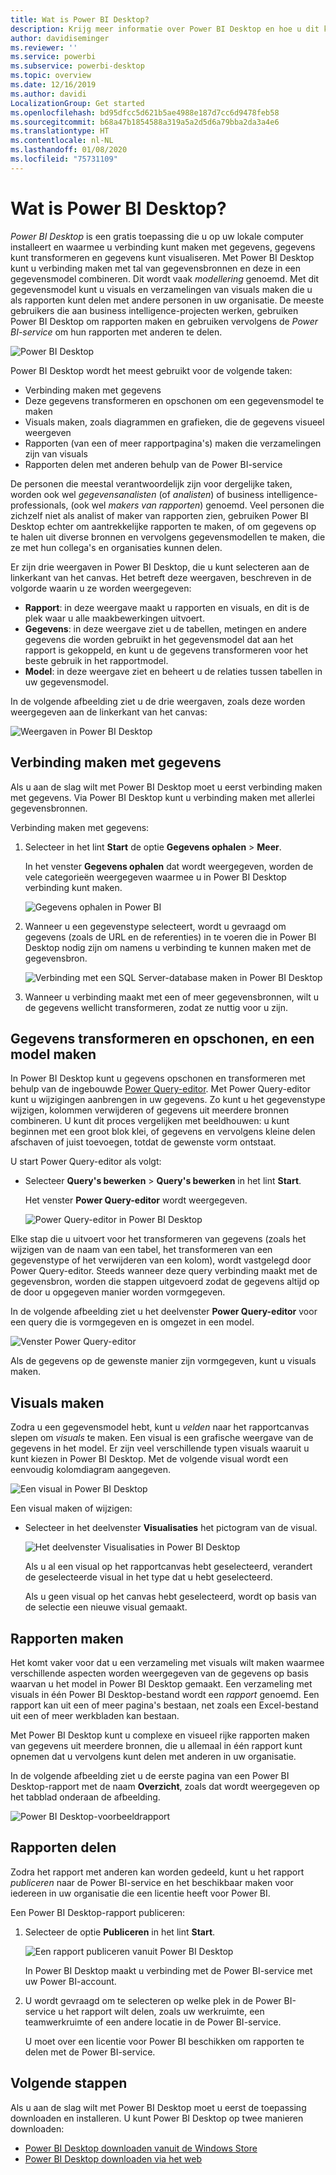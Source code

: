 ```yaml
---
title: Wat is Power BI Desktop?
description: Krijg meer informatie over Power BI Desktop en hoe u dit kunt gebruiken.
author: davidiseminger
ms.reviewer: ''
ms.service: powerbi
ms.subservice: powerbi-desktop
ms.topic: overview
ms.date: 12/16/2019
ms.author: davidi
LocalizationGroup: Get started
ms.openlocfilehash: bd95dfcc5d621b5ae4988e187d7cc6d9478feb58
ms.sourcegitcommit: b68a47b1854588a319a5a2d5d6a79bba2da3a4e6
ms.translationtype: HT
ms.contentlocale: nl-NL
ms.lasthandoff: 01/08/2020
ms.locfileid: "75731109"
---
```

# <a name="what-is-power-bi-desktop"></a>Wat is Power BI Desktop?

*Power BI Desktop* is een gratis toepassing die u op uw lokale computer installeert en waarmee u verbinding kunt maken met gegevens, gegevens kunt transformeren en gegevens kunt visualiseren. Met Power BI Desktop kunt u verbinding maken met tal van gegevensbronnen en deze in een gegevensmodel combineren. Dit wordt vaak *modellering* genoemd. Met dit gegevensmodel kunt u visuals en verzamelingen van visuals maken die u als rapporten kunt delen met andere personen in uw organisatie. De meeste gebruikers die aan business intelligence-projecten werken, gebruiken Power BI Desktop om rapporten maken en gebruiken vervolgens de *Power BI-service* om hun rapporten met anderen te delen.

![Power BI Desktop](media/desktop-what-is-desktop/what-is-desktop_01.png)

Power BI Desktop wordt het meest gebruikt voor de volgende taken:

* Verbinding maken met gegevens
* Deze gegevens transformeren en opschonen om een gegevensmodel te maken
* Visuals maken, zoals diagrammen en grafieken, die de gegevens visueel weergeven
* Rapporten (van een of meer rapportpagina's) maken die verzamelingen zijn van visuals
* Rapporten delen met anderen behulp van de Power BI-service

De personen die meestal verantwoordelijk zijn voor dergelijke taken, worden ook wel *gegevensanalisten* (of *analisten*) of business intelligence-professionals, (ook wel *makers van rapporten*) genoemd. Veel personen die zichzelf niet als analist of maker van rapporten zien, gebruiken Power BI Desktop echter om aantrekkelijke rapporten te maken, of om gegevens op te halen uit diverse bronnen en vervolgens gegevensmodellen te maken, die ze met hun collega's en organisaties kunnen delen.

Er zijn drie weergaven in Power BI Desktop, die u kunt selecteren aan de linkerkant van het canvas. Het betreft deze weergaven, beschreven in de volgorde waarin u ze worden weergegeven:
* **Rapport**: in deze weergave maakt u rapporten en visuals, en dit is de plek waar u alle maakbewerkingen uitvoert.
* **Gegevens**: in deze weergave ziet u de tabellen, metingen en andere gegevens die worden gebruikt in het gegevensmodel dat aan het rapport is gekoppeld, en kunt u de gegevens transformeren voor het beste gebruik in het rapportmodel.
* **Model**: in deze weergave ziet en beheert u de relaties tussen tabellen in uw gegevensmodel.

In de volgende afbeelding ziet u de drie weergaven, zoals deze worden weergegeven aan de linkerkant van het canvas:

![Weergaven in Power BI Desktop](media/desktop-what-is-desktop/what-is-desktop-07.png)
 

## <a name="connect-to-data"></a>Verbinding maken met gegevens
Als u aan de slag wilt met Power BI Desktop moet u eerst verbinding maken met gegevens. Via Power BI Desktop kunt u verbinding maken met allerlei gegevensbronnen. 

Verbinding maken met gegevens:

1. Selecteer in het lint **Start** de optie **Gegevens ophalen** > **Meer**. 

   In het venster **Gegevens ophalen** dat wordt weergegeven, worden de vele categorieën weergegeven waarmee u in Power BI Desktop verbinding kunt maken.

   ![Gegevens ophalen in Power BI](media/desktop-what-is-desktop/what-is-desktop_02.png)

2. Wanneer u een gegevenstype selecteert, wordt u gevraagd om gegevens (zoals de URL en de referenties) in te voeren die in Power BI Desktop nodig zijn om namens u verbinding te kunnen maken met de gegevensbron.

   ![Verbinding met een SQL Server-database maken in Power BI Desktop](media/desktop-what-is-desktop/what-is-desktop_03.png)

3. Wanneer u verbinding maakt met een of meer gegevensbronnen, wilt u de gegevens wellicht transformeren, zodat ze nuttig voor u zijn.

## <a name="transform-and-clean-data-create-a-model"></a>Gegevens transformeren en opschonen, en een model maken

In Power BI Desktop kunt u gegevens opschonen en transformeren met behulp van de ingebouwde [Power Query-editor](https://docs.microsoft.com/power-bi/desktop-query-overview). Met Power Query-editor kunt u wijzigingen aanbrengen in uw gegevens. Zo kunt u het gegevenstype wijzigen, kolommen verwijderen of gegevens uit meerdere bronnen combineren. U kunt dit proces vergelijken met beeldhouwen: u kunt beginnen met een groot blok klei, of gegevens en vervolgens kleine delen afschaven of juist toevoegen, totdat de gewenste vorm ontstaat. 

U start Power Query-editor als volgt:

- Selecteer **Query's bewerken** > **Query's bewerken** in het lint **Start**.

   Het venster **Power Query-editor** wordt weergegeven.

   ![Power Query-editor in Power BI Desktop](media/desktop-getting-started/designer_gsg_editquery.png)

Elke stap die u uitvoert voor het transformeren van gegevens (zoals het wijzigen van de naam van een tabel, het transformeren van een gegevenstype of het verwijderen van een kolom), wordt vastgelegd door Power Query-editor. Steeds wanneer deze query verbinding maakt met de gegevensbron, worden die stappen uitgevoerd zodat de gegevens altijd op de door u opgegeven manier worden vormgegeven.

In de volgende afbeelding ziet u het deelvenster **Power Query-editor** voor een query die is vormgegeven en is omgezet in een model.

 ![Venster Power Query-editor](media/desktop-getting-started/shapecombine_querysettingsfinished.png)

Als de gegevens op de gewenste manier zijn vormgegeven, kunt u visuals maken. 

## <a name="create-visuals"></a>Visuals maken 

Zodra u een gegevensmodel hebt, kunt u *velden* naar het rapportcanvas slepen om *visuals* te maken. Een visual is een grafische weergave van de gegevens in het model. Er zijn veel verschillende typen visuals waaruit u kunt kiezen in Power BI Desktop. Met de volgende visual wordt een eenvoudig kolomdiagram aangegeven. 

![Een visual in Power BI Desktop](media/desktop-what-is-desktop/what-is-desktop_04.png)

Een visual maken of wijzigen: 

- Selecteer in het deelvenster **Visualisaties** het pictogram van de visual. 

   ![Het deelvenster Visualisaties in Power BI Desktop](media/desktop-what-is-desktop/what-is-desktop_05.png)

   Als u al een visual op het rapportcanvas hebt geselecteerd, verandert de geselecteerde visual in het type dat u hebt geselecteerd. 

   Als u geen visual op het canvas hebt geselecteerd, wordt op basis van de selectie een nieuwe visual gemaakt.


## <a name="create-reports"></a>Rapporten maken

Het komt vaker voor dat u een verzameling met visuals wilt maken waarmee verschillende aspecten worden weergegeven van de gegevens op basis waarvan u het model in Power BI Desktop gemaakt. Een verzameling met visuals in één Power BI Desktop-bestand wordt een *rapport* genoemd. Een rapport kan uit een of meer pagina's bestaan, net zoals een Excel-bestand uit een of meer werkbladen kan bestaan. 

Met Power BI Desktop kunt u complexe en visueel rijke rapporten maken van gegevens uit meerdere bronnen, die u allemaal in één rapport kunt opnemen dat u vervolgens kunt delen met anderen in uw organisatie.

In de volgende afbeelding ziet u de eerste pagina van een Power BI Desktop-rapport met de naam **Overzicht**, zoals dat wordt weergegeven op het tabblad onderaan de afbeelding. 

![Power BI Desktop-voorbeeldrapport](media/desktop-what-is-desktop/what-is-desktop_01.png)

## <a name="share-reports"></a>Rapporten delen

Zodra het rapport met anderen kan worden gedeeld, kunt u het rapport *publiceren* naar de Power BI-service en het beschikbaar maken voor iedereen in uw organisatie die een licentie heeft voor Power BI. 

Een Power BI Desktop-rapport publiceren: 

1. Selecteer de optie **Publiceren** in het lint **Start**.

   ![Een rapport publiceren vanuit Power BI Desktop](media/desktop-what-is-desktop/what-is-desktop_06.png)

   In Power BI Desktop maakt u verbinding met de Power BI-service met uw Power BI-account. 

2. U wordt gevraagd om te selecteren op welke plek in de Power BI-service u het rapport wilt delen, zoals uw werkruimte, een teamwerkruimte of een andere locatie in de Power BI-service. 

   U moet over een licentie voor Power BI beschikken om rapporten te delen met de Power BI-service.


## <a name="next-steps"></a>Volgende stappen

Als u aan de slag wilt met Power BI Desktop moet u eerst de toepassing downloaden en installeren. U kunt Power BI Desktop op twee manieren downloaden:

* [Power BI Desktop downloaden vanuit de Windows Store](https://aka.ms/pbidesktopstore)
* [Power BI Desktop downloaden via het web](https://docs.microsoft.com/power-bi/desktop-get-the-desktop#download-power-bi-desktop-directly)

